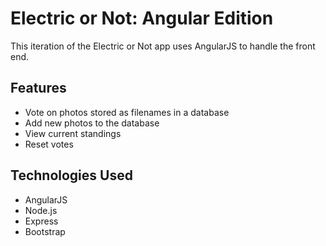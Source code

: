 # Electric or Not: Angular Edition

This iteration of the Electric or Not app uses AngularJS to handle the front end.

## Features
* Vote on photos stored as filenames in a database
* Add new photos to the database
* View current standings
* Reset votes

## Technologies Used
* AngularJS
* Node.js
* Express
* Bootstrap